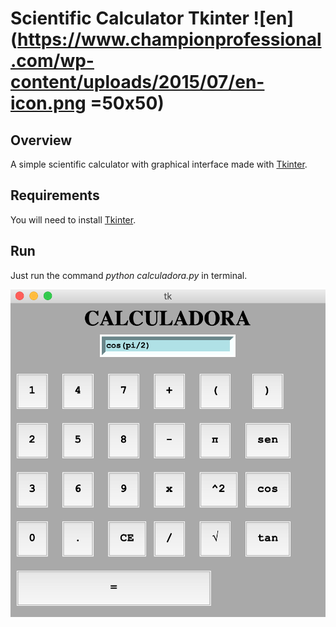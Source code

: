 # Scientific Calculator Tkinter ![en](https://www.championprofessional.com/wp-content/uploads/2015/07/en-icon.png =50x50)

## Overview
A simple scientific calculator with graphical interface made with [Tkinter](https://docs.python.org/3/library/tkinter.html).

## Requirements

You will need to install [Tkinter](https://tkdocs.com/tutorial/install.html).

## Run

Just run the command *python calculadora.py* in terminal.


![Calculadora](/Imagem/exemplo.png)





